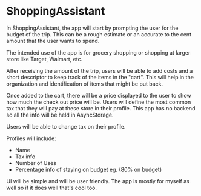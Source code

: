 # ShoppingAssistant

In ShoppingAssistant, the app will start by prompting the user for the budget of the trip. This can be a rough estimate or an accurate to the cent amount that the user wants to spend.

The intended use of the app is for grocery shopping or shopping at larger store like Target, Walmart, etc.

After receiving the amount of the trip, users will be able to add costs and a short descriptor to keep track of the items in the "cart". This will help in the organization and identification of items that might be put back.

Once added to the cart, there will be a price displayed to the user to show how much the check out price will be. Users will define the most common tax that they will pay at these store in their profile. This app has no backend so all the info will be held in AsyncStorage.

Users will be able to change tax on their profile.

Profiles will include:
- Name
- Tax info
- Number of Uses
- Percentage info of staying on budget eg. (80% on budget)

UI will be simple and will be user friendly.
The app is mostly for myself as well so if it does well that's cool too.
